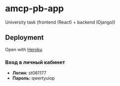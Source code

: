 # amcp-pb-app
University task (frontend (React) + backend (Django))

## Deployment 
Open with [Heroku](https://amcp-pb.herokuapp.com/)

### Вход в личный кабинет
* **Логин:** st061177
* **Пароль:** qwertyuiop
